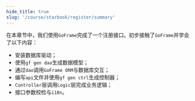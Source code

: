 ```yaml
---
hide_title: true
slug: '/course/starbook/register/summary'
---
```

在本章节中，我们使用`GoFrame`完成了一个注册接口。初步接触了`GoFrame`并学会了以下内容：
- 安装数据库驱动；
- 使用`gf gen dao`生成数据模型；
- 通过`dao`调用`GoFrame ORM`与数据库交互；
- 编写`api`文件并使用`gf gen ctrl`生成控制器；
- `Controller`层调用`Logic`层完成业务逻辑；
- 接口参数校检与`i18n`。

